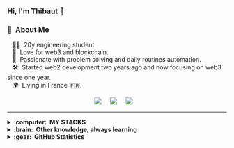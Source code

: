 ### Hi, I'm Thibaut 👋

### :space_invader: &nbsp;About Me

&nbsp;&nbsp;&nbsp;:technologist: &nbsp;20y engineering student \
&nbsp;&nbsp;&nbsp;:seedling: &nbsp;Love for web3 and blockchain.\
&nbsp;&nbsp;&nbsp;:heartbeat: &nbsp;Passionate with problem solving and daily routines automation.\
&nbsp;&nbsp;&nbsp;:hammer_and_wrench: &nbsp;Started web2 development two years ago and now focusing on web3 since one year.\
&nbsp;&nbsp;&nbsp;🌍 &nbsp;Living in France 🇫🇷.

<p align="center">
  <a href="mailto:thibaut.lehmann@hotmail.com?subject=Bonjour%20Thibaut%20Lehmann"><img src="https://img.shields.io/badge/gmail-%23D14836.svg?&style=for-the-badge&logo=gmail&logoColor=white" /></a>&nbsp;&nbsp;&nbsp;&nbsp;
  <a href="https://www.linkedin.com/in/thibaut-lehmann/"><img src="https://img.shields.io/badge/linkedin-%230077B5.svg?&style=for-the-badge&logo=linkedin&logoColor=white" /></a>&nbsp;&nbsp;&nbsp;&nbsp;
  <a href="https://twitter.com/thib_web3"><img src="https://img.shields.io/badge/twitter-%231DA1F2.svg?&style=for-the-badge&logo=twitter&logoColor=white" /></a>&nbsp;&nbsp;&nbsp;&nbsp;

</p>

<hr/>

<details>
  <summary><b>:computer: &nbsp;MY STACKS</b></summary>
  <br/>
 <h3 dir="auto">
       <svg class="octicon octicon-link" viewBox="0 0 16 16" version="1.1" width="16" height="16" aria-hidden="true">
                <path fill-rule="evenodd" d="M7.775 3.275a.75.75 0 001.06 1.06l1.25-1.25a2 2 0 112.83 2.83l-2.5 2.5a2 2 0 01-2.83 0 .75.75 0 00-1.06 1.06 3.5 3.5 0 004.95 0l2.5-2.5a3.5 3.5 0 00-4.95-4.95l-1.25 1.25zm-4.69 9.64a2 2 0 010-2.83l2.5-2.5a2 2 0 012.83 0 .75.75 0 001.06-1.06 3.5 3.5 0 00-4.95 0l-2.5 2.5a3.5 3.5 0 004.95 4.95l1.25-1.25a.75.75 0 00-1.06-1.06l-1.25 1.25a2 2 0 01-2.83 0z">
                </path>
            </svg>
        </a>Blockchain Development
    </h3>
    <p dir="auto">
        <a target="_blank" rel="noopener noreferrer" href="https://camo.githubusercontent.com/c48eb57425e1c4abe8f703ee37df68835bf6cddf402dfcb4b4d05a39a0b16315/68747470733a2f2f696d672e736869656c64732e696f2f62616467652f457468657265756d2d3343334333443f7374796c653d666f722d7468652d6261646765266c6f676f3d657468657265756d266c6f676f436f6c6f723d7768697465">
            <img src="https://camo.githubusercontent.com/c48eb57425e1c4abe8f703ee37df68835bf6cddf402dfcb4b4d05a39a0b16315/68747470733a2f2f696d672e736869656c64732e696f2f62616467652f457468657265756d2d3343334333443f7374796c653d666f722d7468652d6261646765266c6f676f3d657468657265756d266c6f676f436f6c6f723d7768697465" alt="ethereum" data-canonical-src="https://img.shields.io/badge/Ethereum-3C3C3D?style=for-the-badge&amp;logo=ethereum&amp;logoColor=white" style="max-width: 100%;">
        </a>
        <a target="_blank" rel="noopener noreferrer" href="https://camo.githubusercontent.com/ab2f85b153c32948a53db109682e3ec5aaa3bd7827305886da3d5c1f4c48af69/68747470733a2f2f696d672e736869656c64732e696f2f62616467652f5765625f332d4631363832323f7374796c653d666f722d7468652d6261646765266c6f676f3d776562332e6a73266c6f676f436f6c6f723d7768697465">
            <img src="https://camo.githubusercontent.com/ab2f85b153c32948a53db109682e3ec5aaa3bd7827305886da3d5c1f4c48af69/68747470733a2f2f696d672e736869656c64732e696f2f62616467652f5765625f332d4631363832323f7374796c653d666f722d7468652d6261646765266c6f676f3d776562332e6a73266c6f676f436f6c6f723d7768697465" alt="web3" data-canonical-src="https://img.shields.io/badge/Web_3-F16822?style=for-the-badge&amp;logo=web3.js&amp;logoColor=white" style="max-width: 100%;">
        </a>
        <a target="_blank" rel="noopener noreferrer" href="https://camo.githubusercontent.com/18748d42942783b2888a598674ee35e88ac86915f42acefdd7e5fb2e18d00ca2/68747470733a2f2f696d672e736869656c64732e696f2f62616467652f536f6c69646974792d3336333633363f7374796c653d666f722d7468652d6261646765266c6f676f3d736f6c6964697479266c6f676f436f6c6f723d7768697465">
            <img src="https://camo.githubusercontent.com/18748d42942783b2888a598674ee35e88ac86915f42acefdd7e5fb2e18d00ca2/68747470733a2f2f696d672e736869656c64732e696f2f62616467652f536f6c69646974792d3336333633363f7374796c653d666f722d7468652d6261646765266c6f676f3d736f6c6964697479266c6f676f436f6c6f723d7768697465" alt="solidity" data-canonical-src="https://img.shields.io/badge/Solidity-363636?style=for-the-badge&amp;logo=solidity&amp;logoColor=white" style="max-width: 100%;">
        </a>
    </p>

</details>


<details>
  <summary><b>:brain: &nbsp;Other knowledge, always learning</b></summary>
  <br/>

![NodeJS](https://img.shields.io/badge/NODEJS-339933.svg?&style=flat&logo=node.js&logoColor=white)&nbsp;\

![AWS](https://img.shields.io/badge/AMAZON%20AWS-232F3E.svg?&style=flat&logo=amazon-aws&logoColor=white)&nbsp;
![Oracle](https://img.shields.io/badge/ORACLE-F80000.svg?&style=flat&logo=oracle&logoColor=white)&nbsp;\

![Solidity](https://img.shields.io/badge/SOLIDITY-121D33.svg?&style=flat&logoColor=white)&nbsp;
![Cryptocurrencies](https://img.shields.io/badge/CRYPTOCURRENCY-00979D.svg?&style=flat&logo=cryptocurrency&logoColor=black)&nbsp;
![Bitcoin](https://img.shields.io/badge/BITCOIN-0769AD.svg?&style=flat&logo=bitcoin&logoColor=black)&nbsp;
![Ethereum](https://img.shields.io/badge/ETHEREUM-3C3C3D.svg?&style=flat&logo=ethereum&logoColor=white)&nbsp;

</details>

<details>
  <summary><b>:gear: &nbsp;GitHub Statistics</b></summary>
  <br/>
    <p align="center">
        <img height="137px" src="https://github-readme-streak-stats.herokuapp.com/?user=thib-web3&hide_border=true&theme=nightowl" />
    </p>
    <p align="center">
        <img height="137px" src="https://github-readme-stats.vercel.app/api?username=thib-web3&hide_title=true&hide_border=true&show_icons=true&include_all_commits=true&count_private=true&line_height=21&theme=nightowl" /> <img height="137px" src="https://github-readme-stats.vercel.app/api/top-langs/?username=thib-web3&hide=html&hide_title=true&hide_border=true&layout=compact&langs_count=8&theme=nightowl" />
    </p>
</details
